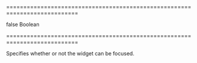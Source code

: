 ===========================================================================
<!--default-->false<!--/default-->
<!--type-->Boolean<!--/type-->
===========================================================================

<!--shortDescription-->
Specifies whether or not the widget can be focused.
<!--/shortDescription-->

<!--fullDescription-->

<!--/fullDescription-->